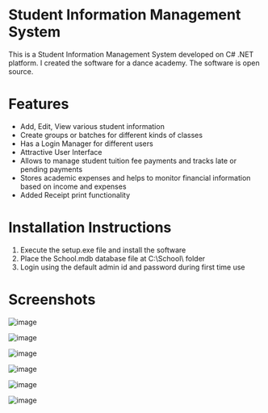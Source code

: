 # Student Information Management System
This is a Student Information Management System developed on C# .NET platform. I created the software for a dance academy. The software is open source.

# Features
- Add, Edit, View various student information
- Create groups or batches for different kinds of classes
- Has a Login Manager for different users
- Attractive User Interface
- Allows to manage student tuition fee payments and tracks late or pending payments
- Stores academic expenses and helps to monitor financial information based on income and expenses
- Added Receipt print functionality

# Installation Instructions

1. Execute the setup.exe file and install the software
2. Place the School.mdb database file at C:\School\ folder
3. Login using the default admin id and password during first time use

# Screenshots

![image](https://cloud.githubusercontent.com/assets/18483671/22136493/864e92a0-de9a-11e6-8645-91e2c8d525f2.png)

![image](https://cloud.githubusercontent.com/assets/18483671/22136500/8cdf81f6-de9a-11e6-81d8-024ade9fa5fb.png)

![image](https://cloud.githubusercontent.com/assets/18483671/22136507/91c2cfc0-de9a-11e6-92f5-e8ea40bbce4b.png)

![image](https://cloud.githubusercontent.com/assets/18483671/22136511/9689eb92-de9a-11e6-85f2-83787552e08a.png)

![image](https://cloud.githubusercontent.com/assets/18483671/22136519/9cb5c7d4-de9a-11e6-8491-b67b092cb1d1.png)

![image](https://cloud.githubusercontent.com/assets/18483671/22136527/a5c127ce-de9a-11e6-9833-7880f201dd15.png)




